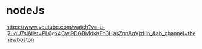 # nodeJs
https://www.youtube.com/watch?v=-u-j7uqU7sI&list=PL6gx4Cwl9DGBMdkKFn3HasZnnAqVjzHn_&ab_channel=thenewboston
